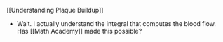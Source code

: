 [[Understanding Plaque Buildup]]
- Wait. I actually understand the integral that computes the blood flow. Has [[Math Academy]] made this possible?
